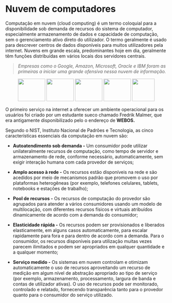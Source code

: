 # Nuvem de computadores

Computação em nuvem (cloud computing) é um
termo coloquial para a disponibilidade sob
demanda de recursos do sistema de
computador, especialmente armazenamento de
dados e capacidade de computação, sem o
gerenciamento ativo direto do utilizador. O
termo geralmente é usado para descrever
centros de dados disponíveis para muitos
utilizadores pela internet. Nuvens em grande
escala, predominantes hoje em dia, geralmente
têm funções distribuídas em vários locais dos
servidores centrais.

<!-- Então o que é nuvem? Nuvem é um "sistema" que funciona fora da sua maquina atual alocado em servidores especificos que você tem acesso sem ter um grande uso da capacidade da sua maquina, geralmente é muito usada para guardar arquivos, pastas entre outros tipo de destinos. o armazenamento dos dados são feitos de modo que podem ser acessados de qualquer lugar do mundo, a qualquer hora. -->

>*Empresas como o Google, Amazon, Microsoft,
>Oracle e IBM foram as primeiras a iniciar uma
>grande ofensiva nessa nuvem de informação.*
<p align="center">
<img src="https://upload.wikimedia.org/wikipedia/commons/thumb/2/2f/Google_2015_logo.svg/2560px-Google_2015_logo.svg.png" width="85" height="70">
<img src="https://upload.wikimedia.org/wikipedia/commons/thumb/a/a9/Amazon_logo.svg/1200px-Amazon_logo.svg.png" width="85" height="70">
<img src="https://www.microsoft.com/pt-br/microsoft-365/blog/wp-content/uploads/sites/51/2022/06/cropped-microsoft_logo_element.png" width="85" height="70">
<img src="https://upload.wikimedia.org/wikipedia/commons/thumb/c/c3/Oracle_Logo.svg/2560px-Oracle_Logo.svg.png" width="85" height="70">
<img src="https://upload.wikimedia.org/wikipedia/commons/thumb/5/51/IBM_logo.svg/2560px-IBM_logo.svg.png" widht="85" height="70">
</p>

O primeiro serviço na internet a oferecer um
ambiente operacional para os usuários foi
criado por um estudante sueco chamado Fredrik Malmer, que era antigamente disponibilizado 
pelo o endereço de **WEBOS.**


Segundo o NIST, Instituto Nacional de Padrões e
Tecnologia, as cinco características essenciais
da computação em nuvem são:

- **Autoatendimento sob demanda -** Um consumidor pode utilizar unilateralmente
recursos de computação, como tempo de servidor e armazenamento de rede, conforme
necessário, automaticamente, sem exigir interação humana com cada provedor de 
serviços;
<!-- que é você poder ter controle total sem precisar está tendo um contato com um terceiro -->

- **Amplo acesso à rede -** Os recursos estão
disponíveis na rede e são acedidos por meio
de mecanismos padrão que promovem o
uso por plataformas heterogêneas (por
exemplo, telefones celulares, tablets,
notebooks e estações de trabalho);
<!-- o Amplo acesso à rede é nada mais do que conseguir acessar o sistema de qualquer meio de comunicação seja celular, tablets e entre outros -->

- **Pool de recursos -** Os recursos de
computação do provedor são agrupados
para atender a vários consumidores usando
um modelo de multilocação, com diferentes
recursos físicos e virtuais atribuídos
dinamicamente de acordo com a demanda
do consumidor;
<!--A Pool de recursos é o agrupamento de recursos que funcionam em conjunto de modo dinamico de acordo com a necessidade vem a aparecer  -->

- **Elasticidade rápida -** Os recursos podem
ser provisionados e liberados elasticamente,
em alguns casos automaticamente, para
escalar rapidamente para fora e para dentro
de acordo com a demanda. Para o
consumidor, os recursos disponíveis para
utilização muitas vezes parecem ilimitados e
podem ser apropriados em qualquer
quantidade e a qualquer momento;
<!--a Elesticidade fala sobre a dinamica que você tem a entrada e saida de arquivos de um serviço nuvem para um destino físico -->

- **Serviço medido -** Os sistemas em nuvem
controlam e otimizam automaticamente o
uso de recursos aproveitando um recurso
de medição em algum nível de abstração
apropriado ao tipo de serviço (por exemplo,
armazenamento, processamento, largura de
banda e contas de utilizador ativas). O uso
de recursos pode ser monitorado,
controlado e relatado, fornecendo
transparência tanto para o provedor quanto
para o consumidor do serviço utilizado.
<!-- -->